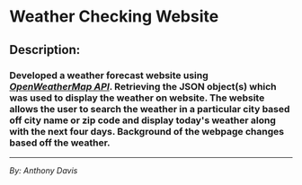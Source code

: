 <h1>Weather Checking Website</h1>
<h2>Description: </h2>
<h3>Developed a weather forecast website using <em><strong><a href="https://openweathermap.org/" title="OpenWeatherMap Website">OpenWeatherMap API</a></strong></em>. Retrieving the JSON object(s) which was used to display the weather on website. The website allows the user to search the weather in a particular city based off city name or zip code and display today's weather along with the next four days. Background of the webpage changes based off the weather.</h3>

<hr>
<em>By: Anthony Davis</em>
